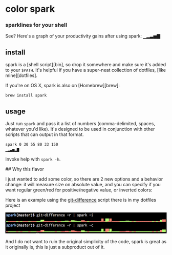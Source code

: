 # color spark
### sparklines for your shell

See? Here's a graph of your productivity gains after using spark: ▁▂▃▅▇

## install

spark is a [shell script][bin], so drop it somewhere and make sure it's added
to your `$PATH`. It's helpful if you have a super-neat collection of dotfiles,
[like mine][dotfiles].

If you're on OS X, spark is also on [Homebrew][brew]:

    brew install spark

## usage

Just run `spark` and pass it a list of numbers (comma-delimited, spaces,
whatever you'd like). It's designed to be used in conjunction with other
scripts that can output in that format.

    spark 0 30 55 80 33 150
    ▁▂▃▅▂▇

Invoke help with `spark -h`.

## Why this flavor

I just wanted to add some color, so there are 2 new options and a behavior 
change: it will measure size on absolute value, and you can specify if you
want regular green/red for positive/negative value, or inverted colors:

Here is an example using the [git-difference](https://github.com/pcarranza/dotfiles/blob/master/bin/git-difference) 
script there is in my dotfiles project

![Color Spark](color-spark.png)

And I do not want to ruin the original simplicity of the code, spark is great as it originally is, 
this is just a subproduct out of it.
